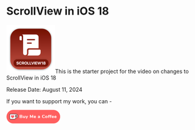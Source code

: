 # ScrollView in iOS 18

![mac128](Images/mac128.png)This is the starter project for the video on changes to ScrollView in iOS 18

Release Date: August 11, 2024

</a>

If you want to support my work, you can - </br>

<a href='https://ko-fi.com/Z8Z22WRVG' target='_blank'><img height='36' style='border:0px;height:36px;' src='Images/kofi3.png' border='0' alt='Buy Me a Coffee at ko-fi.com' /></a>
